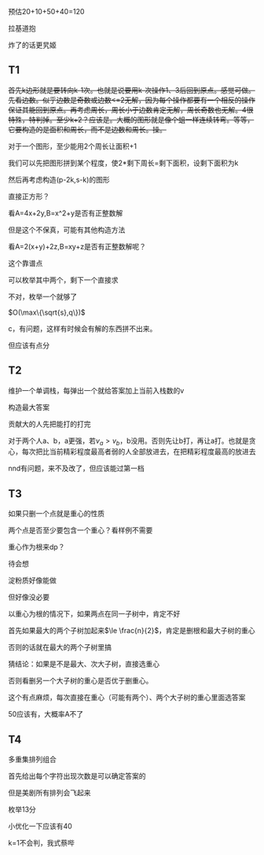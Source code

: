 预估20+10+50+40=120

拉基道抱

炸了的话更旯姬

## T1

~~首先k边形就是要转向k-1次。也就是说要用k-次操作1、3后回到原点。感觉可做。先看边数。似乎边数是奇数或边数<=2无解，因为每个操作都要有一个相反的操作保证其能回到原点。再考虑周长，周长小于边数肯定无解，周长奇数也无解。4很特殊，特判掉。至少k+2？应该是。大概的图形就是像个蛆一样连续转弯。等等，它要构造的是面积和周长，而不是边数和周长。操。~~

对于一个图形，至少能用2个周长让面积+1

我们可以先把图形拼到某个程度，使2*剩下周长=剩下面积，设剩下面积为k

然后再考虑构造(p-2k,s-k)的图形

直接正方形？

看A=4x+2y,B=x^2+y是否有正整数解

但是这个不保真，可能有其他构造方法

看A=2(x+y)+2z,B=xy+z是否有正整数解呢？

这个靠谱点

可以枚举其中两个，剩下一个直接求

不对，枚举一个就够了 

$O(\max\{\sqrt{s},q\})$

c，有问题，这样有时候会有解的东西拼不出来。

但应该有点分

## T2

维护一个单调栈，每弹出一个就给答案加上当前入栈数的v

构造最大答案

贡献大的人先把能打的打完

对于两个人a、b，a更强，若$v_a>v_b$，b没用。否则先让b打，再让a打。也就是贪心，每次把比当前精彩程度最高者弱的人全部放进去，在把精彩程度最高的放进去

nnd有问题，来不及改了，但应该能过第一档

## T3

如果只删一个点就是重心的性质

两个点是否至少要包含一个重心？看样例不需要

重心作为根来dp？

待会想

淀粉质好像能做

但好像没必要

以重心为根的情况下，如果两点在同一子树中，肯定不好

首先如果最大的两个子树加起来$\le \frac{n}{2}$，肯定是删根和最大子树的重心

否则的话就在最大的两个子树里搞

猜结论：如果是不是最大、次大子树，直接选重心

否则看删另一个大子树的重心是否优于删重心。

这个有点麻烦，每次直接在重心（可能有两个）、两个大子树的重心里面选答案

50应该有，大概率A不了

## T4

多重集排列组合

首先给出每个字符出现次数是可以确定答案的

但是美剧所有排列会飞起来

枚举13分

小优化一下应该有40

k=1不会判，我式蔡哔
